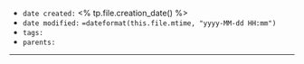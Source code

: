 - `date created:` <% tp.file.creation_date() %>
- `date modified:` `=dateformat(this.file.mtime, "yyyy-MM-dd HH:mm")`
- `tags:` 
- `parents:` 

***

